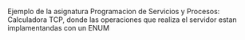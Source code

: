 Ejemplo de la asignatura Programacion de Servicios y Procesos: Calculadora TCP, donde las operaciones que realiza el servidor estan implamentandas con un ENUM

